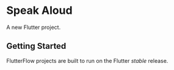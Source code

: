 # Speak Aloud

A new Flutter project.

## Getting Started

FlutterFlow projects are built to run on the Flutter _stable_ release.
